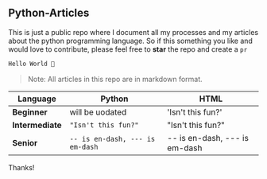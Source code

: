 ## Python-Articles
This is just a public repo where I document all my processes and my articles about the python programming language. 
So if this something you like and would love to contribute, please feel free to **star** the repo and create a `pr`

```python
Hello World 👋
```

> Note: All articles in this repo are in markdown format.

|  Language              |Python                          |HTML                         |
|------------------|-------------------------------|-----------------------------|
|**Beginner**      | will be uodated            |'Isn't this fun?'            |
|**Intermediate**  |`"Isn't this fun?"`            |"Isn't this fun?"            |
|**Senior**        |`-- is en-dash, --- is em-dash`|-- is en-dash, --- is em-dash|


Thanks!
